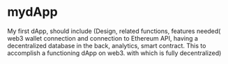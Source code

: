 # mydApp
My first dApp, should include (Design, related functions, features needed( web3 wallet connection and connection to Ethereum API, having a decentralized database in the back, analytics, smart contract. This to accomplish a functioning dApp on web3. with  which is fully decentralized)
